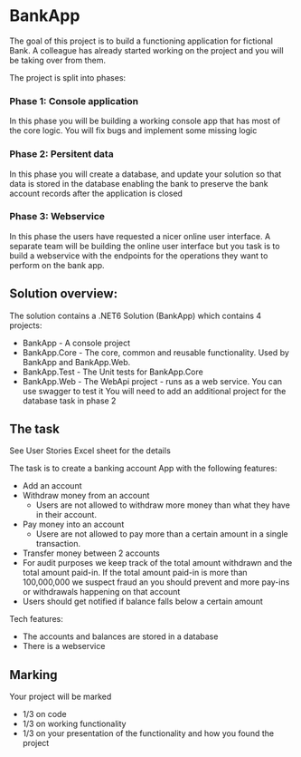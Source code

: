 # BankApp

The goal of this project is to build a functioning application for fictional Bank. A colleague has already started working on the project and you will be taking over from them.

The project is split into phases:

### Phase 1: Console application
In this phase you will be building a working console app that has most of the core logic. You will fix bugs and implement some missing logic


### Phase 2: Persitent data
In this phase you will create a database, and update your solution so that data is stored in the database enabling the bank to preserve the bank account records after the application is closed


### Phase 3: Webservice
In this phase the users have requested a nicer online user interface. A separate team will be building the online user interface but you task is to build a webservice with the endpoints for the operations they want to perform on the bank app.


## Solution overview:
The solution contains a .NET6 Solution (BankApp) which contains 4 projects:
- BankApp - A console project
- BankApp.Core - The core, common and reusable functionality. Used by BankApp and BankApp.Web.
- BankApp.Test - The Unit tests for BankApp.Core
- BankApp.Web - The WebApi project - runs as a web service. You can use swagger to test it
You will need to add an additional project for the database task in phase 2

## The task
See User Stories Excel sheet for the details

The task is to create a banking account App with the following features:
- Add an account
- Withdraw money from an account
  - Users are not allowed to withdraw more money than what they have in their account.
- Pay money into an account
  - Usere are not allowed to pay more than a certain amount in a single transaction.
- Transfer money between 2 accounts
- For audit purposes we keep track of the total amount withdrawn and the total amount paid-in. If the total amount paid-in is more than 100,000,000 we suspect fraud an you should prevent and more pay-ins or withdrawals happening on that account 
- Users should get notified if balance falls below a certain amount



Tech features:
- The accounts and balances are stored in a database
- There is a webservice

## Marking
Your project will be marked 
- 1/3 on code
- 1/3 on working functionality
- 1/3 on your presentation of the functionality and how you found the project



